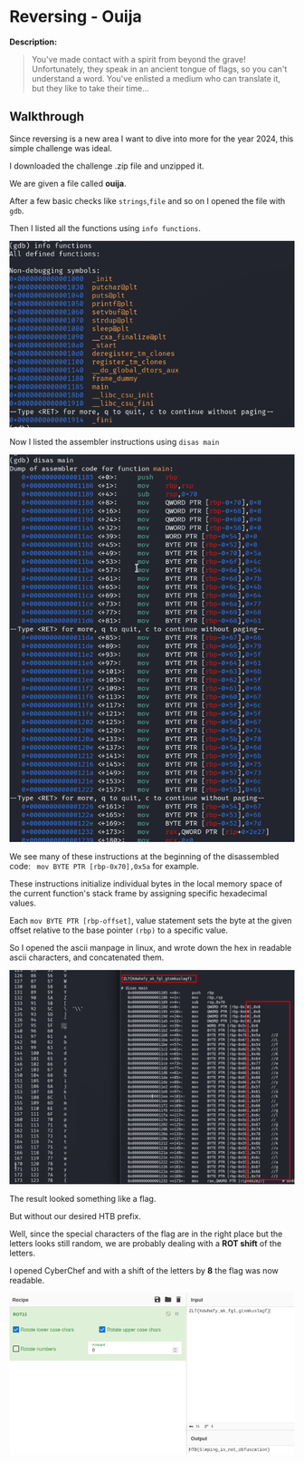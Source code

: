 # Reversing - Ouija

__Description:__

> You've made contact with a spirit from beyond the grave! Unfortunately, they speak in an ancient tongue of flags, so you can't understand a word. You've enlisted a medium who can translate it, but they like to take their time...

## Walkthrough

Since reversing is a new area I want to dive into more for the year 2024, this simple challenge was ideal.

I downloaded the challenge .zip file and unzipped it.

We are given a file called __ouija__.

After a few basic checks like `strings`,`file` and so on I opened the file with `gdb`.

Then I listed all the functions using `info functions`.

![Screenshot0](./screenshots/0.png)

Now I listed the assembler instructions using `disas main`

![Screenshot1](./screenshots/1.png)

We see many of these instructions at the beginning of the disassembled code: ` mov BYTE PTR [rbp-0x70],0x5a` for example.

These instructions initialize individual bytes in the local memory space of the current function's stack frame by assigning specific hexadecimal values.

Each `mov BYTE PTR [rbp-offset]`, value statement sets the byte at the given offset relative to the base pointer `(rbp)` to a specific value.

So I opened the ascii manpage in linux, and wrote down the hex in readable ascii characters, and concatenated them.

![Screenshot2](./screenshots/2.png)

The result looked something like a flag.

But without our desired HTB prefix.

Well, since the special characters of the flag are in the right place but the letters looks still random, we are probably dealing with a __ROT shift__ of the letters.

I opened CyberChef and with a shift of the letters by __8__ the flag was now readable.

![Screenshot3](./screenshots/3.png)

